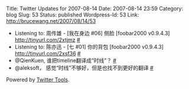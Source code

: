 Title: Twitter Updates for 2007-08-14
Date: 2007-08-14 23:59
Category: blog
Slug: 53
Status: published
Wordpress-Id: 53
Link: http://brucewang.net/2007/08/14/53

-   Listening to: 周传雄 - [我在身边 \#06] 侧脸 [foobar2000 v0.9.4.3]
    <http://tinyurl.com/2xtjmz>
    [\#](http://twitter.com/number5/statuses/204783692)
-   Listening to: 陈亦迅 - [七 \#01] 你的背包 [foobar2000 v0.9.4.3]
    <http://tinyurl.com/2xsf36>
    [\#](http://twitter.com/number5/statuses/204993532)
-   @QienKuen, 谁把timeline翻译成“时线”？
    [\#](http://twitter.com/number5/statuses/205075282)
-   @aleksoft， 感觉“时线”不够好，但是也找不到更好的翻译
    [\#](http://twitter.com/number5/statuses/205088622)

Powered by [Twitter Tools](http://alexking.org/projects/wordpress).
